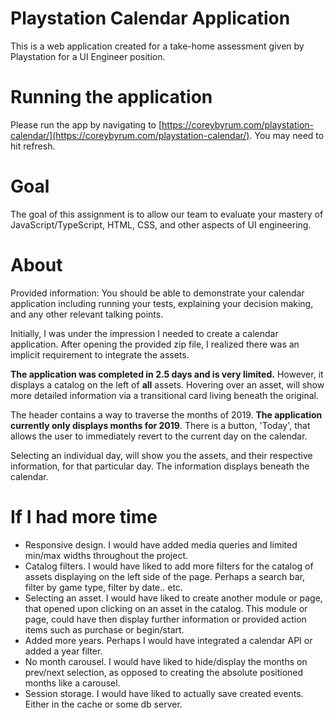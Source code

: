 # Playstation Calendar Application

This is a web application created for a take-home assessment given by Playstation for a UI Engineer position.

# Running the application

Please run the app by navigating to [https://coreybyrum.com/playstation-calendar/](https://coreybyrum.com/playstation-calendar/). You may need to hit refresh.

# Goal

The goal of this assignment is to allow our team to evaluate your mastery of JavaScript/TypeScript, HTML, CSS, and other aspects of UI engineering.

# About

Provided information: You should be able to demonstrate your calendar application including running your tests, explaining your decision making, and any other relevant talking points.

Initially, I was under the impression I needed to create a calendar application. After opening the provided zip file, I realized there was an implicit requirement to integrate the assets.

**The application was completed in 2.5 days and is very limited.** However, it displays a catalog on the left of **all** assets. Hovering over an asset, will show more detailed information via a transitional card living beneath the original.

The header contains a way to traverse the months of 2019. **The application currently only displays months for 2019**. There is a button, 'Today', that allows the user to immediately revert to the current day on the calendar.

Selecting an individual day, will show you the assets, and their respective information, for that particular day. The information displays beneath the calendar.

# If I had more time

- Responsive design. I would have added media queries and limited min/max widths throughout the project. 
- Catalog filters. I would have liked to add more filters for the catalog of assets displaying on the left side of the page. Perhaps a search bar, filter by game type, filter by date.. etc.
- Selecting an asset. I would have liked to create another module or page, that opened upon clicking on an asset in the catalog. This module or page, could have then display further information or provided action items such as purchase or begin/start.
- Added more years. Perhaps I would have integrated a calendar API or added a year filter.
- No month carousel. I would have liked to hide/display the months on prev/next selection, as opposed to creating the absolute positioned months like a carousel.
- Session storage. I would have liked to actually save created events. Either in the cache or some db server.

